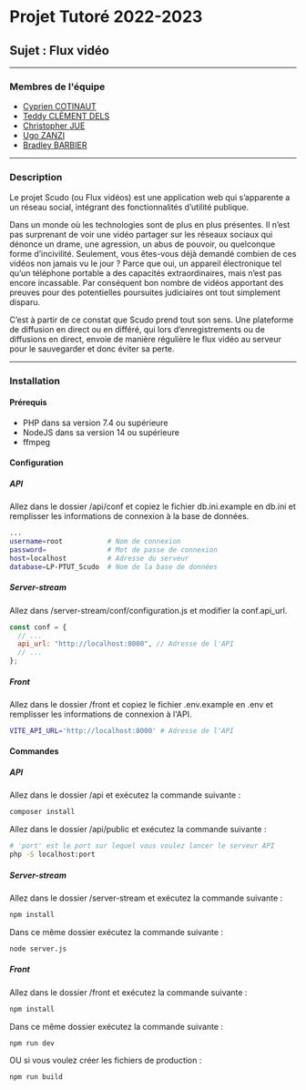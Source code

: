 # Projet Tutoré 2022-2023

## Sujet : Flux vidéo

---

### Membres de l'équipe

- [Cyprien COTINAUT](https://github.com/lecyp12)
- [Teddy CLÉMENT DELS](https://github.com/cdteddyk1)
- [Christopher JUE](https://github.com/JUEChristopher)
- [Ugo ZANZI](https://github.com/uzanzi)
- [Bradley BARBIER](https://github.com/Catif)

---

### Description

Le projet Scudo (ou Flux vidéos) est une application web qui
s’apparente a un réseau social, intégrant des fonctionnalités d’utilité
publique.

Dans un monde où les technologies sont de plus en plus présentes.
Il n’est pas surprenant de voir une vidéo partager sur les réseaux
sociaux qui dénonce un drame, une agression, un abus de pouvoir,
ou quelconque forme d’incivilité. Seulement, vous êtes-vous déjà
demandé combien de ces vidéos non jamais vu le jour ? Parce que oui,
un appareil électronique tel qu’un téléphone portable a des capacités
extraordinaires, mais n’est pas encore incassable. Par conséquent
bon nombre de vidéos apportant des preuves pour des potentielles
poursuites judiciaires ont tout simplement disparu.

C’est à partir de ce constat que Scudo prend tout son sens.
Une plateforme de diffusion en direct ou en différé, qui lors
d’enregistrements ou de diffusions en direct, envoie de manière
régulière le flux vidéo au serveur pour le sauvegarder et donc éviter sa
perte.

---

### Installation

#### Prérequis

- PHP dans sa version 7.4 ou supérieure
- NodeJS dans sa version 14 ou supérieure
- ffmpeg

#### Configuration

##### API

Allez dans le dossier /api/conf et copiez le fichier db.ini.example en db.ini et remplisser les informations de connexion à la base de données.

```bash
...
username=root           # Nom de connexion
password=               # Mot de passe de connexion
host=localhost          # Adresse du serveur
database=LP-PTUT_Scudo  # Nom de la base de données
```

##### Server-stream

Allez dans /server-stream/conf/configuration.js et modifier la conf.api_url.

```js
const conf = {
  // ...
  api_url: "http://localhost:8000", // Adresse de l'API
  // ...
};
```

##### Front

Allez dans le dossier /front et copiez le fichier .env.example en .env et remplisser les informations de connexion à l'API.

```bash
VITE_API_URL='http://localhost:8000' # Adresse de l'API
```

#### Commandes

##### API

Allez dans le dossier /api et exécutez la commande suivante :

```bash
composer install
```

Allez dans le dossier /api/public et exécutez la commande suivante :

```bash
# 'port' est le port sur lequel vous voulez lancer le serveur API
php -S localhost:port
```

##### Server-stream

Allez dans le dossier /server-stream et exécutez la commande suivante :

```bash
npm install
```

Dans ce même dossier exécutez la commande suivante :

```bash
node server.js
```

##### Front

Allez dans le dossier /front et exécutez la commande suivante :

```bash
npm install
```

Dans ce même dossier exécutez la commande suivante :

```bash
npm run dev
```

OU si vous voulez créer les fichiers de production :

```bash
npm run build
```
